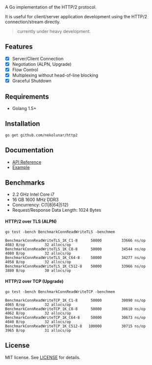 
A Go implementation of the HTTP/2 protocol.

It is useful for client/server application development using the HTTP/2 connection/stream directly.

> currently under heavy development.

## Features

- [x] Server/Client Connection
- [x] Negotiation (ALPN, Upgrade)
- [x] Flow Control
- [x] Multiplexing without head-of-line blocking
- [x] Graceful Shutdown

## Requirements

- Golang 1.5+

## Installation

    go get github.com/nekolunar/http2

## Documentation

- [API Reference](https://godoc.org/github.com/nekolunar/http2)
- [Example](https://github.com/nekolunar/http2/blob/master/conn_test.go#L94-L132)

## Benchmarks

- 2.2 GHz Intel Core i7
- 16 GB 1600 MHz DDR3
- Concurrency: C(1|8|64|512)
- Request/Response Data Length: 1024 Bytes

#### HTTP/2 over TLS (ALPN)

    go test -bench BenchmarkConnReadWriteTLS -benchmem

    BenchmarkConnReadWriteTLS_1K_C1-8      50000         33666 ns/op        4083 B/op         32 allocs/op
    BenchmarkConnReadWriteTLS_1K_C8-8      50000         34544 ns/op        4080 B/op         32 allocs/op
    BenchmarkConnReadWriteTLS_1K_C64-8     50000         34277 ns/op        4058 B/op         32 allocs/op
    BenchmarkConnReadWriteTLS_1K_C512-8    50000         33966 ns/op        3880 B/op         30 allocs/op

#### HTTP/2 over TCP (Upgrade)

    go test -bench BenchmarkConnReadWriteTCP -benchmem

    BenchmarkConnReadWriteTCP_1K_C1-8      50000         30090 ns/op        4065 B/op         32 allocs/op
    BenchmarkConnReadWriteTCP_1K_C8-8      50000         30610 ns/op        4062 B/op         32 allocs/op
    BenchmarkConnReadWriteTCP_1K_C64-8     50000         30673 ns/op        4040 B/op         32 allocs/op
    BenchmarkConnReadWriteTCP_1K_C512-8   100000         30715 ns/op        3965 B/op         31 allocs/op

## License

MIT license. See [LICENSE](https://github.com/nekolunar/http2/blob/master/LICENSE) for details.
